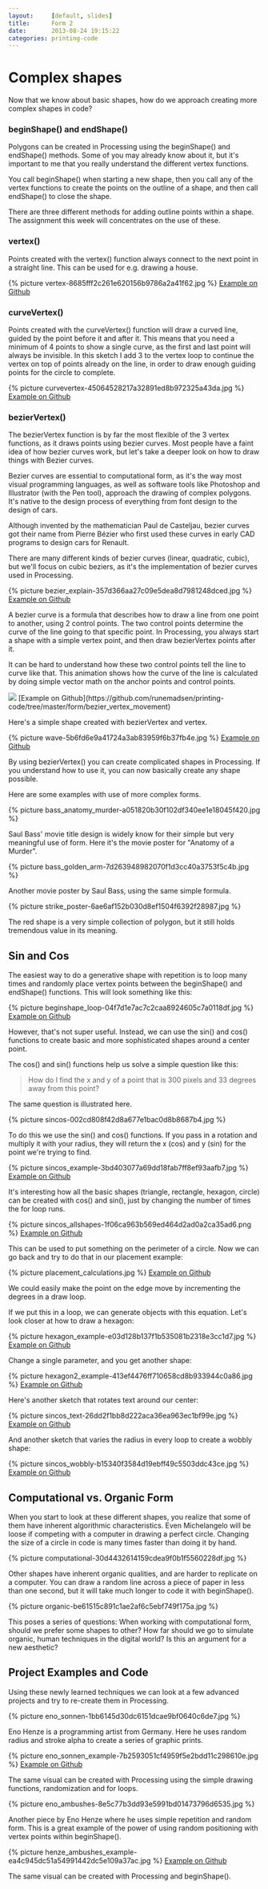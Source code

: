 ```yaml
---
layout:     [default, slides]
title:      Form 2
date:       2013-08-24 19:15:22
categories: printing-code
---
```


Complex shapes
==============

Now that we know about basic shapes, how do we approach creating more complex shapes in code?

### beginShape() and endShape()

Polygons can be created in Processing using the beginShape() and endShape() methods. Some of you may already know about it, but it's important to me that you really understand the different vertex functions.

You call beginShape() when starting a new shape, then you call any of the vertex functions to create the points on the outline of a shape, and then call endShape() to close the shape.

There are three different methods for adding outline points within a shape. The assignment this week will concentrates on the use of these.

### vertex()

Points created with the vertex() function always connect to the next point in a straight line. This can be used for e.g. drawing a house.

{% picture vertex-8685fff2c261e620156b9786a2a41f62.jpg %}
[Example on Github](https://github.com/runemadsen/printing-code/tree/master/form/vertex)

### curveVertex()
    
Points created with the curveVertex() function will draw a curved line, guided by the point before it and after it. This means that you need a minimum of 4 points to show a single curve, as the first and last point will always be invisible. In this sketch I add 3 to the vertex loop to continue the vertex on top of points already on the line, in order to draw enough guiding points for the circle to complete.

{% picture curvevertex-45064528217a32891ed8b972325a43da.jpg %}
[Example on Github](https://github.com/runemadsen/printing-code/tree/master/form/curve_vertex_circle)

### bezierVertex()

The bezierVertex function is by far the most flexible of the 3 vertex functions, as it draws points using bezier curves. Most people have a faint idea of how bezier curves work, but let's take a deeper look on how to draw things with Bezier curves.

Bezier curves are essential to computational form, as it's the way most visual programming languages, as well as software tools like Photoshop and Illustrator (with the Pen tool), approach the drawing of complex polygons. It's native to the design process of everything from font design to the design of cars.

Although invented by the mathematician Paul de Casteljau, bezier curves got their name from Pierre Bézier who first used these curves in early CAD programs to design cars for Renault.

There are many different kinds of bezier curves (linear, quadratic, cubic), but we'll focus on cubic beziers, as it's the implementation of bezier curves used in Processing.

{% picture bezier_explain-357d366aa27c09e5dea8d7981248dced.jpg %}
[Example on Github](https://github.com/runemadsen/printing-code/tree/master/form/bezier_vertex)

A bezier curve is a formula that describes how to draw a line from one point to another, using 2 control points. The two control points determine the curve of the line going to that specific point. In Processing, you always start a shape with a simple vertex point, and then draw bezierVertex points after it.

It can be hard to understand how these two control points tell the line to curve like that. This animation shows how the curve of the line is calculated by doing simple vector math on the anchor points and control points.

<img src="http://assets.runemadsen.com/bezier_movement.gif"  />
[Example on Github](https://github.com/runemadsen/printing-code/tree/master/form/bezier_vertex_movement)

Here's a simple shape created with bezierVertex and vertex.

{% picture wave-5b6fd6e9a41724a3ab83959f6b37fb4e.jpg %}
[Example on Github](https://github.com/runemadsen/printing-code/tree/master/form/beginshape_wave)

By using bezierVertex() you can create complicated shapes in Processing. If you understand how to use it, you can now basically create any shape possible.

Here are some examples with use of more complex forms.

{% picture bass_anatomy_murder-a051820b30f102df340ee1e18045f420.jpg %}

Saul Bass' movie title design is widely know for their simple but very meaningful use of form. Here it's the movie poster for "Anatomy of a Murder".

{% picture bass_golden_arm-7d263948982070f1d3cc40a3753f5c4b.jpg %}

Another movie poster by Saul Bass, using the same simple formula.

{% picture strike_poster-6ae6af152b030d8ef1504f6392f28987.jpg %}

The red shape is a very simple collection of polygon, but it still holds tremendous value in its meaning. 


Sin and Cos
-----------

The easiest way to do a generative shape with repetition is to loop many times and randomly place vertex points between the beginShape() and endShape() functions. This will look something like this:

{% picture beginshape_loop-04f7d1e7ac7c2caa8924605c7a0118df.jpg %}
[Example on Github](https://github.com/runemadsen/printing-code/tree/master/form/beginshape_loop)

However, that's not super useful. Instead, we can use the sin() and cos() functions to create basic and more sophisticated shapes around a center point.

The cos() and sin() functions help us solve a simple question like this:

<blockquote >
How do I find the x and y of a point that is 300 pixels and 33 degrees away from this point?
</blockquote>

The same question is illustrated here.

{% picture sincos-002cd808f42d8a677e1bac0d8b8687b4.jpg %}

To do this we use the sin() and cos() functions. If you pass in a rotation and multiply it with your radius, they will return the x (cos) and y (sin) for the point we're trying to find.

{% picture sincos_example-3bd403077a69dd18fab7ff8ef93aafb7.jpg %}
[Example on Github](https://github.com/runemadsen/printing-code/tree/master/form/sincos_simple)

It's interesting how all the basic shapes (triangle, rectangle, hexagon, circle) can be created with cos() and sin(), just by changing the number of times the for loop runs.

{% picture sincos_allshapes-1f06ca963b569ed464d2ad0a2ca35ad6.png %}
[Example on Github](https://github.com/runemadsen/printing-code/tree/master/form/sincos_allshapes)

This can be used to put something on the perimeter of a circle. Now we can go back and try to do that in our placement example:

{% picture placement_calculations.jpg %}
[Example on Github](https://github.com/runemadsen/printing-code/tree/master/form/placement_calculations)

We could easily make the point on the edge move by incrementing the degrees in a draw loop.

If we put this in a loop, we can generate objects with this equation. Let's look closer at how to draw a hexagon:

{% picture hexagon_example-e03d128b137f1b535081b2318e3cc1d7.jpg %}
[Example on Github](https://github.com/runemadsen/printing-code/tree/master/form/sincos_hexagon)

Change a single parameter, and you get another shape:

{% picture hexagon2_example-413ef4476ff710658cd8b933944c0a86.jpg %}
[Example on Github](https://github.com/runemadsen/printing-code/tree/master/form/sincos_hexagon)

Here's another sketch that rotates text around our center:

{% picture sincos_text-26dd2f1bb8d222aca36ea963ec1bf99e.jpg %}
[Example on Github](https://github.com/runemadsen/printing-code/tree/master/form/sincos_text)

And another sketch that varies the radius in every loop to create a wobbly shape:

{% picture sincos_wobbly-b15340f3584d19ebff49c5503ddc43ce.jpg %}
[Example on Github](https://github.com/runemadsen/printing-code/tree/master/form/sincos_wobbly)


Computational vs. Organic Form
------------------------------

When you start to look at these different shapes, you realize that some of them have inherent algorithmic characteristics. Even Michelangelo will be loose if competing with a computer in drawing a perfect circle. Changing the size of a circle in code is many times faster than doing it by hand. 

{% picture computational-30d4432614159cdea9f0b1f5560228df.jpg %}

Other shapes have inherent organic qualities, and are harder to replicate on a computer. You can draw a random line across a piece of paper in less than one second, but it will take much longer to code it with beginShape(). 

{% picture organic-be61515c891c1ae2af6c5ebf749f175a.jpg %}

This poses a series of questions: When working with computational form, should we prefer some shapes to other? How far should we go to simulate organic, human techniques in the digital world? Is this an argument for a new aesthetic?


Project Examples and Code
-------------------------

Using these newly learned techniques we can look at a few advanced projects and try to re-create them in Processing.

{% picture eno_sonnen-1bb6145d30dc6151dcae9bf0640c6de7.jpg %}

Eno Henze is a programming artist from Germany. Here he uses random radius and stroke alpha to create a series of graphic prints.

{% picture eno_sonnen_example-7b2593051cf4959f5e2bdd11c298610e.jpg %}
[Example on Github](https://github.com/runemadsen/printing-code/tree/master/form/henze_sonnen_example)

The same visual can be created with Processing using the simple drawing functions, randomization and for loops.
    
{% picture eno_ambushes-8e5c77b3dd93e5991bd01473796d6535.jpg %}

Another piece by Eno Henze where he uses simple repetition and random form. This is a great example of the power of using random positioning with vertex points within beginShape().

{% picture henze_ambushes_example-ea4c945dc51a54991442dc5e109a37ac.jpg %}
[Example on Github](https://github.com/runemadsen/printing-code/tree/master/form/henze_ambushes_example)

The same visual can be created with Processing and beginShape().